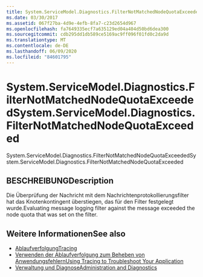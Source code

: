 ```yaml
---
title: System.ServiceModel.Diagnostics.FilterNotMatchedNodeQuotaExceeded
ms.date: 03/30/2017
ms.assetid: 067f27ba-4d9e-4efb-8fa7-c23d2654d967
ms.openlocfilehash: fa7649335ecf7a635129ed04a404d50bd6dea300
ms.sourcegitcommit: cdb295dd1db589ce5169ac9ff096f01fd0c2da9d
ms.translationtype: MT
ms.contentlocale: de-DE
ms.lasthandoff: 06/09/2020
ms.locfileid: "84601795"
---
```

# <a name="systemservicemodeldiagnosticsfilternotmatchednodequotaexceeded"></a><span data-ttu-id="ea8f9-102">System.ServiceModel.Diagnostics.FilterNotMatchedNodeQuotaExceeded</span><span class="sxs-lookup"><span data-stu-id="ea8f9-102">System.ServiceModel.Diagnostics.FilterNotMatchedNodeQuotaExceeded</span></span>
<span data-ttu-id="ea8f9-103">System.ServiceModel.Diagnostics.FilterNotMatchedNodeQuotaExceeded</span><span class="sxs-lookup"><span data-stu-id="ea8f9-103">System.ServiceModel.Diagnostics.FilterNotMatchedNodeQuotaExceeded</span></span>  
  
## <a name="description"></a><span data-ttu-id="ea8f9-104">BESCHREIBUNG</span><span class="sxs-lookup"><span data-stu-id="ea8f9-104">Description</span></span>  
 <span data-ttu-id="ea8f9-105">Die Überprüfung der Nachricht mit dem Nachrichtenprotokollierungsfilter hat das Knotenkontingent überstiegen, das für den Filter festgelegt wurde.</span><span class="sxs-lookup"><span data-stu-id="ea8f9-105">Evaluating message logging filter against the message exceeded the node quota that was set on the filter.</span></span>  
  
## <a name="see-also"></a><span data-ttu-id="ea8f9-106">Weitere Informationen</span><span class="sxs-lookup"><span data-stu-id="ea8f9-106">See also</span></span>

- [<span data-ttu-id="ea8f9-107">Ablaufverfolgung</span><span class="sxs-lookup"><span data-stu-id="ea8f9-107">Tracing</span></span>](index.md)
- [<span data-ttu-id="ea8f9-108">Verwenden der Ablaufverfolgung zum Beheben von Anwendungsfehlern</span><span class="sxs-lookup"><span data-stu-id="ea8f9-108">Using Tracing to Troubleshoot Your Application</span></span>](using-tracing-to-troubleshoot-your-application.md)
- [<span data-ttu-id="ea8f9-109">Verwaltung und Diagnose</span><span class="sxs-lookup"><span data-stu-id="ea8f9-109">Administration and Diagnostics</span></span>](../index.md)
